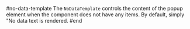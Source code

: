 #no-data-template
The `NoDataTemplate` controls the content of the popup element when the component does not have any items. By default, simply "No data text is rendered.
#end